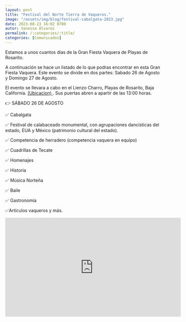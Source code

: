 ```yaml
---
layout: post
title: "Festival del Norte Tierra de Vaqueros."
image: "/assets/img/blog/festival-cabalgata-2023.jpg"
date: 2023-08-23 16:02 0700
autor: Vanessa Álvarez
permalink: /:categories/:title/
categories: [Comunicados]
---
```


Estamos a unos cuantos días de la Gran Fiesta Vaquera de Playas de Rosarito.


A continuación se hace un listado de lo que podras encontrar en esta Gran Fiesta Vaquera. Este evento se divide en dos partes: Sabado 26 de Agosto y Domingo 27 de Agosto.

El evento se llevara a cabo en el Lienzo Charro, Playas de Rosarito, Baja California. <a href= "https://goo.gl/maps/bPkbgUMh6eU1A4k17"> (Ubicacion) </a>. Sus puertas abren a apartir de las 13:00 horas.

👉 SÁBADO 26 DE AGOSTO 

✅ Cabalgata 

✅ Festival de calabaceado monumental, con agrupaciones dancísticas del estado, EUA y México  (patrimonio cultural del estado).

✅ Competencia de herradero (competencia vaquera en equipo) 

✅ Cuadrillas de Tecate 

✅ Homenajes 

✅ Historia 

✅ Música Norteña 

✅ Baile 

✅ Gastronomía 

✅Artículos vaqueros y más.

<div class="embed-responsive embed-responsive-16by9">

<iframe width="560" height="315" src="https://www.youtube.com/embed/G_jvgDglF40?si=m8qQr0eT-iRNH4PS" title="YouTube video player" frameborder="0" allow="accelerometer; autoplay; clipboard-write; encrypted-media; gyroscope; picture-in-picture; web-share" allowfullscreen></iframe>


